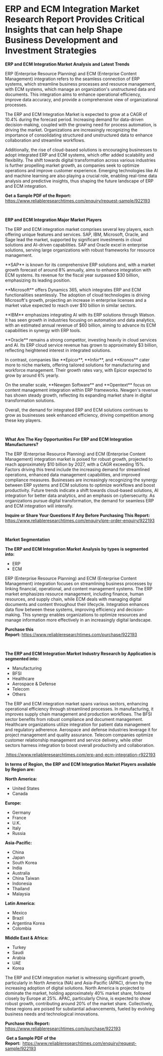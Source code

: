 <p><h1>ERP and ECM Integration Market Research Report Provides Critical Insights that can help Shape Business Development and Investment Strategies</h1></p><p><strong>ERP and ECM Integration Market Analysis and Latest Trends</strong></p>
<p><p>ERP (Enterprise Resource Planning) and ECM (Enterprise Content Management) integration refers to the seamless connection of ERP systems, which streamline business processes and resource management, with ECM systems, which manage an organization's unstructured data and documents. This integration aims to enhance operational efficiency, improve data accuracy, and provide a comprehensive view of organizational processes.</p><p>The ERP and ECM Integration Market is expected to grow at a CAGR of 10.4% during the forecast period. Increasing demand for data-driven decision-making, coupled with the growing need for process automation, is driving the market. Organizations are increasingly recognizing the importance of consolidating structured and unstructured data to enhance collaboration and streamline workflows.</p><p>Additionally, the rise of cloud-based solutions is encouraging businesses to adopt integrated ERP and ECM systems, which offer added scalability and flexibility. The shift towards digital transformation across various industries is further propelling market growth, as companies seek to optimize operations and improve customer experience. Emerging technologies like AI and machine learning are also playing a crucial role, enabling real-time data analysis and predictive insights, thus shaping the future landscape of ERP and ECM integration.</p></p>
<p><strong>Get a Sample PDF of the Report:&nbsp;</strong> <a href="https://www.reliableresearchtimes.com/enquiry/request-sample/922193?utm_campaign=2794&utm_medium=2&utm_source=Github&utm_content=ia&utm_term=18042025&utm_id=erp-and-ecm-integration">https://www.reliableresearchtimes.com/enquiry/request-sample/922193</a></p>
<p>&nbsp;</p>
<p><strong>ERP and ECM Integration Major Market Players</strong></p>
<p><p>The ERP and ECM integration market comprises several key players, each offering unique features and services. SAP, IBM, Microsoft, Oracle, and Sage lead the market, supported by significant investments in cloud solutions and AI-driven capabilities. SAP and Oracle excel in enterprise solutions, serving large organizations with robust frameworks for resource management.</p><p>**SAP** is known for its comprehensive ERP solutions and, with a market growth forecast of around 8% annually, aims to enhance integration with ECM systems. Its revenue for the fiscal year surpassed $30 billion, emphasizing its leading position.</p><p>**Microsoft** offers Dynamics 365, which integrates ERP and ECM functionalities seamlessly. The adoption of cloud technologies is driving Microsoft's growth, projecting an increase in enterprise licenses and a market value expected to reach over $10 billion in similar sectors.</p><p>**IBM** emphasizes integrating AI with its ERP solutions through Watson. It has seen growth in industries focusing on automation and data analytics, with an estimated annual revenue of $60 billion, aiming to advance its ECM capabilities in synergy with ERP tools.</p><p>**Oracle** remains a strong competitor, investing heavily in cloud services and AI. Its ERP cloud service revenue has grown to approximately $3 billion, reflecting heightened interest in integrated solutions.</p><p>In contrast, companies like **Epicor**, **Infor**, and **Kronos** cater more to niche markets, offering tailored solutions for manufacturing and workforce management. Their growth rates vary, with Epicor expected to grow by around 6% yearly.</p><p>On the smaller scale, **Newgen Software** and **Opentext** focus on content management integration within ERP frameworks. Newgen's revenue has shown steady growth, reflecting its expanding market share in digital transformation solutions.</p><p>Overall, the demand for integrated ERP and ECM solutions continues to grow as businesses seek enhanced efficiency, driving competition among these key players.</p></p>
<p>&nbsp;</p>
<p><strong>What Are The Key Opportunities For ERP and ECM Integration Manufacturers?</strong></p>
<p><p>The ERP (Enterprise Resource Planning) and ECM (Enterprise Content Management) integration market is poised for robust growth, projected to reach approximately $10 billion by 2027, with a CAGR exceeding 15%. Factors driving this trend include the increasing demand for streamlined operations, enhanced data management capabilities, and improved compliance measures. Businesses are increasingly recognizing the synergy between ERP systems and ECM solutions to optimize workflows and boost productivity. Future trends indicate a shift towards cloud-based solutions, AI integration for better data analytics, and an emphasis on cybersecurity. As organizations pursue digital transformation, the demand for seamless ERP and ECM integration will intensify.</p></p>
<p><strong>Inquire or Share Your Questions If Any Before Purchasing This Report:</strong> <a href="https://www.reliableresearchtimes.com/enquiry/pre-order-enquiry/922193?utm_campaign=2794&utm_medium=2&utm_source=Github&utm_content=ia&utm_term=18042025&utm_id=erp-and-ecm-integration">https://www.reliableresearchtimes.com/enquiry/pre-order-enquiry/922193</a></p>
<p>&nbsp;</p>
<p><strong>Market Segmentation</strong></p>
<p><strong>The ERP and ECM Integration Market Analysis by types is segmented into:</strong></p>
<p><ul><li>ERP</li><li>ECM</li></ul></p>
<p><p>ERP (Enterprise Resource Planning) and ECM (Enterprise Content Management) integration focuses on streamlining business processes by linking financial, operational, and content management systems. The ERP market emphasizes resource management, including finance, human resources, and supply chain, while ECM deals with managing digital documents and content throughout their lifecycle. Integration enhances data flow between these systems, improving efficiency and decision-making. This synergy enables organizations to optimize resources and manage information more effectively in an increasingly digital landscape.</p></p>
<p><strong>Purchase this Report:&nbsp;</strong><a href="https://www.reliableresearchtimes.com/purchase/922193?utm_campaign=2794&utm_medium=2&utm_source=Github&utm_content=ia&utm_term=18042025&utm_id=erp-and-ecm-integration">https://www.reliableresearchtimes.com/purchase/922193</a></p>
<p>&nbsp;</p>
<p><strong>The ERP and ECM Integration Market Industry Research by Application is segmented into:</strong></p>
<p><ul><li>Manufacturing</li><li>BFSI</li><li>Healthcare</li><li>Aerospace & Defense</li><li>Telecom</li><li>Others</li></ul></p>
<p><p>The ERP and ECM integration market spans various sectors, enhancing operational efficiency through streamlined processes. In manufacturing, it improves supply chain management and production workflows. The BFSI sector benefits from robust compliance and document management. Healthcare organizations utilize integration for patient data management and regulatory adherence. Aerospace and defense industries leverage it for project management and quality assurance. Telecom companies optimize customer relationship management and service delivery, while other sectors harness integration to boost overall productivity and collaboration.</p></p>
<p><a href="https://www.reliableresearchtimes.com/erp-and-ecm-integration-r922193?utm_campaign=2794&utm_medium=2&utm_source=Github&utm_content=ia&utm_term=18042025&utm_id=erp-and-ecm-integration">&nbsp;https://www.reliableresearchtimes.com/erp-and-ecm-integration-r922193</a></p>
<p><strong>In terms of Region, the ERP and ECM Integration Market Players available by Region are:</strong></p>
<p>
    <p> <strong> North America: </strong>
        <ul>
            <li>United States</li>
            <li>Canada</li>
        </ul>
        </p> 
    <p> <strong> Europe: </strong>
        <ul>
            <li>Germany</li>
            <li>France</li>
            <li>U.K.</li>
            <li>Italy</li>
            <li>Russia</li>
        </ul>
        </p> 
    <p> <strong> Asia-Pacific: </strong>
        <ul>
            <li>China</li>
            <li>Japan</li>
            <li>South Korea</li>
            <li>India</li>
            <li>Australia</li>
            <li>China Taiwan</li>
            <li>Indonesia</li>
            <li>Thailand</li>
            <li>Malaysia</li>
        </ul>
        </p> 
    <p> <strong> Latin America: </strong>
        <ul>
            <li>Mexico</li>
            <li>Brazil</li>
            <li>Argentina Korea</li>
            <li>Colombia</li>
        </ul>
        </p> 
    <p> <strong> Middle East & Africa: </strong>
        <ul>
            <li>Turkey</li>
            <li>Saudi</li>
            <li>Arabia</li>
            <li>UAE</li>
            <li>Korea</li>
        </ul>
    </p>
    </p>
<p><p>The ERP and ECM integration market is witnessing significant growth, particularly in North America (NA) and Asia-Pacific (APAC), driven by the increasing adoption of digital solutions. North America is projected to dominate the market, holding approximately 40% market share, followed closely by Europe at 25%. APAC, particularly China, is expected to show robust growth, contributing around 20% of the market share. Collectively, these regions are poised for substantial advancements, fueled by evolving business needs and technological innovations.</p></p>
<p><strong>Purchase this Report: </strong><a href="https://www.reliableresearchtimes.com/purchase/922193?utm_campaign=2794&utm_medium=2&utm_source=Github&utm_content=ia&utm_term=18042025&utm_id=erp-and-ecm-integration">https://www.reliableresearchtimes.com/purchase/922193</a></p>
<p>&nbsp;<strong>Get a Sample PDF of the Report:&nbsp;&nbsp;</strong><a href="https://www.reliableresearchtimes.com/enquiry/request-sample/922193?utm_campaign=2794&utm_medium=2&utm_source=Github&utm_content=ia&utm_term=18042025&utm_id=erp-and-ecm-integration">https://www.reliableresearchtimes.com/enquiry/request-sample/922193</a></p>
<p><strong></strong></p>
<p><p></p><p></p><p></p></p>
